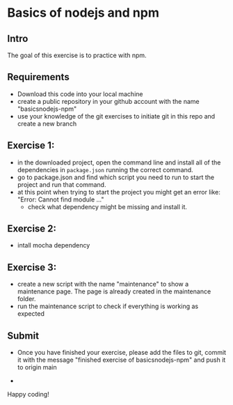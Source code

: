 # Basics of nodejs and npm

## Intro

The goal of this exercise is to practice with npm.

## Requirements

- Download this code into your local machine
- create a public repository in your github account with the name "basicsnodejs-npm" 
- use your knowledge of the git exercises to initiate git in this repo and create a new branch


## Exercise 1: 
- in the downloaded project, open the command line and install all of the dependencies in `package.json` running the correct command.
- go to package.json and find which script you need to run to start the project and run that command.
- at this point when trying to start the project you might get an error like: "Error: Cannot find module ..." 
  - check what dependency might be missing and install it.

## Exercise 2:
- intall mocha dependency

## Exercise 3: 
- create a new script with the name "maintenance" to show a maintenance page.
The page is already created in the maintenance folder.
- run the maintenance script to check if everything is working as expected


## Submit

- Once you have finished your exercise, please add the files to git, commit it with the message "finished exercise of basicsnodejs-npm" and push it to origin main

- 


Happy coding!
